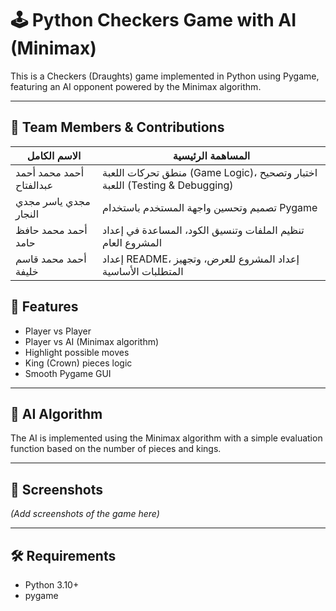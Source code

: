 # 🕹️ Python Checkers Game with AI (Minimax)

This is a Checkers (Draughts) game implemented in Python using Pygame, featuring an AI opponent powered by the Minimax algorithm.

---

## 👥 Team Members & Contributions

| الاسم الكامل                        | المساهمة الرئيسية                                              |
|------------------------------------|----------------------------------------------------------------|
| أحمد محمد أحمد عبدالفتاح           | منطق تحركات اللعبة (Game Logic)، اختبار وتصحيح اللعبة (Testing & Debugging) |
| مجدي ياسر مجدي النجار              | تصميم وتحسين واجهة المستخدم باستخدام Pygame                    |
| أحمد محمد حافظ حامد                | تنظيم الملفات وتنسيق الكود، المساعدة في إعداد المشروع العام     |
| أحمد محمد قاسم خليفة              | إعداد README، إعداد المشروع للعرض، وتجهيز المتطلبات الأساسية     |


## 🚀 Features

- Player vs Player
- Player vs AI (Minimax algorithm)
- Highlight possible moves
- King (Crown) pieces logic
- Smooth Pygame GUI

---

## 🧠 AI Algorithm

The AI is implemented using the Minimax algorithm with a simple evaluation function based on the number of pieces and kings.

---

## 📸 Screenshots

*(Add screenshots of the game here)*

---

## 🛠️ Requirements

- Python 3.10+
- pygame


